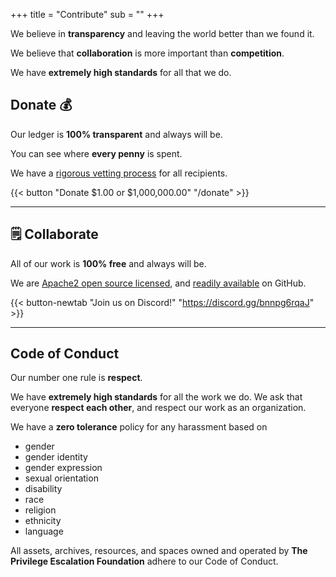 +++
title = "Contribute"
sub = ""
+++

We believe in **transparency** and leaving the world better than we found it.

We believe that **collaboration** is more important than **competition**.

We have **extremely high standards** for all that we do.

## Donate 💰

Our ledger is **100% transparent** and always will be.

You can see where **every penny** is spent.

We have a [rigorous vetting process](/apply) for all recipients.

{{< button "Donate $1.00 or $1,000,000.00" "/donate" >}}

---


## 🗒 Collaborate

All of our work is **100% free** and always will be.

We are [Apache2 open source licensed](https://github.com/privilegeescalation/.org/blob/main/LICENSE), and [readily available](https://github.com/privilegeescalation) on GitHub.

{{< button-newtab "Join us on Discord!" "https://discord.gg/bnnpg6rqaJ" >}}

---

## Code of Conduct

Our number one rule is **respect**.

We have **extremely high standards** for all the work we do. We ask that everyone **respect each other**, and respect our work as an organization.

We have a **zero tolerance** policy for any harassment based on

 - gender
 - gender identity
 - gender expression
 - sexual orientation
 - disability
 - race
 - religion
 - ethnicity
 - language

All assets, archives, resources, and spaces owned and operated by **The Privilege Escalation Foundation** adhere to our Code of Conduct.